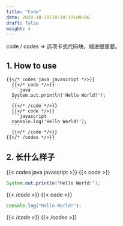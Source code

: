 ```yaml
---
title: "Code"
date: 2020-10-20T19:19:37+09:00
draft: false
weight: 4
---
```


code / codes => 选项卡式代码块。缩进很重要。

## 1. How to use

````
{{</* codes java javascript */>}}
  {{</* code */>}}
  ```java
  System.out.println('Hello World!');
  ```
  {{</* /code */>}}
  {{</* code */>}}
  ```javascript
  console.log('Hello World!');
  ```
  {{</* /code */>}}
{{</* /codes */>}}
````

## 2. 长什么样子

{{< codes java javascript >}}
{{< code >}}

```java
System.out.println('Hello World!');
```

{{< /code >}}
{{< code >}}

```javascript
console.log("Hello World!");
```

{{< /code >}}
{{< /codes >}}
